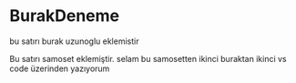 # BurakDeneme

bu satırı burak uzunoglu eklemistir

Bu satırı samoset eklemiştir.
selam bu samosetten ikinci
buraktan ikinci vs code üzerinden yazıyorum
